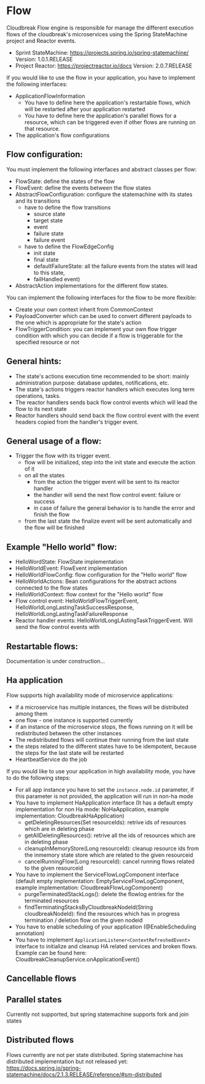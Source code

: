 # Flow

Cloudbreak Flow engine is responsible for manage the different execution flows of the cloudbreak's microservices using the Spring StateMachine project and
Reactor events.

* Sprint StateMachine: https://projects.spring.io/spring-statemachine/ Version: 1.0.1.RELEASE
* Project Reactor: https://projectreactor.io/docs Version: 2.0.7.RELEASE

If you would like to use the flow in your application, you have to implement the following interfaces:
- ApplicationFlowInformation
    - You have to define here the application's restartable flows, which will be restarted after your application restarted
    - You have to define here the application's parallel flows for a resource, which can be triggered even if other flows are running on that resource.
- The application's flow configurations

## Flow configuration:
You must implement the following interfaces and abstract classes per flow:
- FlowState: define the states of the flow
- FlowEvent: define the events between the flow states
- AbstractFlowConfiguration: configure the statemachine with its states and its transitions
  - have to define the flow transitions
    - source state
    - target state
    - event
    - failure state
    - failure event
  - have to define the FlowEdgeConfig
    - init state
    - final state
    - defaultFailureState: all the failure events from the states will lead to this state,
    - failHandled event)
- AbstractAction implementations for the different flow states.

You can implement the following interfaces for the flow to be more flexible:
- Create your own context inherit from CommonContext
- PayloadConverter which can be used to convert different payloads to the one which is appropriate for the state's action
- FlowTriggerCondition: you can implement your own flow trigger condition with which you can decide if a flow is triggerable for the specified resource or not

## General hints:
- The state's actions execution time recommended to be short: mainly administration purpose: database updates, notifications, etc.
- The state's actions triggers reactor handlers which executes long term operations, tasks.
- The reactor handlers sends back flow control events which will lead the flow to its next state
- Reactor handlers should send back the flow control event with the event headers copied from the handler's trigger event.

## General usage of a flow:
- Trigger the flow with its trigger event.
  - flow will be initialized, step into the init state and execute the action of it
  - on all the states
    - from the action the trigger event will be sent to its reactor handler
    - the handler will send the next flow control event: failure or success
    - in case of failure the general behavior is to handle the error and finish the flow
  - from the last state the finalize event will be sent automatically and the flow will be finished

## Example "Hello world" flow:
- HelloWordState: FlowState implementation
- HelloWorldEvent: FlowEvent implementation
- HelloWorldFlowConfig: flow configuration for the "Hello world" flow
- HelloWorldActions: Bean configurations for the abstract actions connected to the flow states
- HelloWorldContext: flow context for the "Hello world" flow
- Flow control event: HelloWorldFlowTriggerEvent, HelloWorldLongLastingTaskSuccessResponse, HelloWorldLongLastingTaskFailureResponse
- Reactor handler events: HelloWorldLongLAstingTaskTriggerEvent. Will send the flow control events with

## Restartable flows:

Documentation is under construction...

## Ha application

Flow supports high availability mode of microservice applications:
- if a microservice has multiple instances, the flows will be distributed among them
- one flow - one instance is supported currently
- if an instance of the microservice stops, the flows running on it will be redistributed between the other instances
- The redistributed flows will continue their running from the last state
- the steps related to the different states have to be idempotent, because the steps for the last state will be restarted
- HeartbeatService do the job

If you would like to use your application in high availability mode, you have to do the following steps:
- For all app instance you have to set the `instance.node.id` parameter, if this parameter is not provided, the application will run in non-ha mode
- You have to implement HaApplication interface (It has a default empty implementation for non Ha mode: NoHaApplication, example implementation: CloudbreakHaApplication)
  - getDeletingResources(Set<Long> resourceIds): retrive ids of resources which are in deleting phase
  - getAllDeletingResources(): retrive all the ids of resources which are in deleting phase
  - cleanupInMemoryStore(Long resourceId): cleanup resource ids from the inmemory state store which are related to the given resourceid
  - cancelRunningFlow(Long resourceId): cancel running flows related to the given resourceid
- You have to implement the ServiceFlowLogComponent interface (default empty implementation: EmptyServiceFlowLogComponent, example implementation: CloudbreakFlowLogComponent)
  - purgeTerminatedStackLogs(): delete the flowlog entries for the terminated resources
  - findTerminatingStacksByCloudbreakNodeId(String cloudbreakNodeId): find the resources which has in progress termination / deletion flow on the given nodeid
- You have to enable scheduling of your application (@EnableScheduling annotation)
- You have to implement `ApplicationListener<ContextRefreshedEvent>` interface to initialize and cleanup HA related services and broken flows. Example can be found here: CloudbreakCleanupService.onApplicationEvent()

## Cancellable flows

## Parallel states

Currently not supported, but spring statemachine supports fork and join states

## Distributed flows

Flows currently are not per state distributed. Spring statemachine has distributed implementation but not released yet: https://docs.spring.io/spring-statemachine/docs/2.1.3.RELEASE/reference/#sm-distributed
